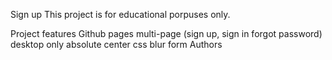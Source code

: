 Sign up
This project is for educational porpuses only.

Project features
Github pages
multi-page (sign up, sign in forgot password)
desktop only
absolute center
css blur
form
Authors